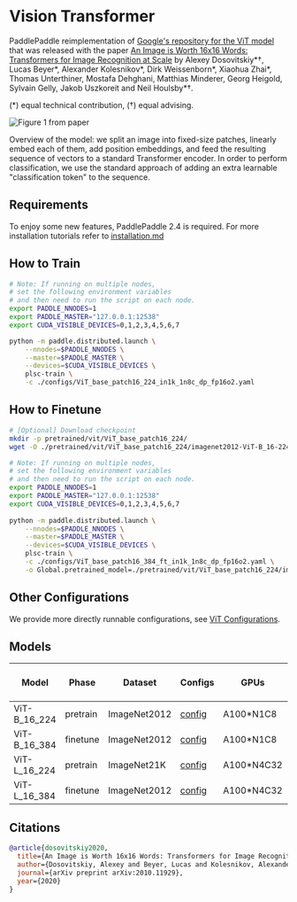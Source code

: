 # Vision Transformer

PaddlePaddle reimplementation of [Google's repository for the ViT model](https://github.com/google-research/vision_transformer) that was released with the paper [An Image is Worth 16x16 Words: Transformers for Image Recognition at Scale](https://arxiv.org/abs/2010.11929) by Alexey Dosovitskiy\*†, Lucas Beyer\*, Alexander Kolesnikov\*, Dirk
Weissenborn\*, Xiaohua Zhai\*, Thomas Unterthiner, Mostafa Dehghani, Matthias
Minderer, Georg Heigold, Sylvain Gelly, Jakob Uszkoreit and Neil Houlsby\*†.

(\*) equal technical contribution, (†) equal advising.

![Figure 1 from paper](https://github.com/google-research/vision_transformer/raw/main/vit_figure.png)

Overview of the model: we split an image into fixed-size patches, linearly embed
each of them, add position embeddings, and feed the resulting sequence of
vectors to a standard Transformer encoder. In order to perform classification,
we use the standard approach of adding an extra learnable "classification token"
to the sequence.

## Requirements
To enjoy some new features, PaddlePaddle 2.4 is required. For more installation tutorials 
refer to [installation.md](../../../tutorials/get_started/installation.md)

## How to Train

```bash
# Note: If running on multiple nodes, 
# set the following environment variables 
# and then need to run the script on each node.
export PADDLE_NNODES=1
export PADDLE_MASTER="127.0.0.1:12538"
export CUDA_VISIBLE_DEVICES=0,1,2,3,4,5,6,7

python -m paddle.distributed.launch \
    --nnodes=$PADDLE_NNODES \
    --master=$PADDLE_MASTER \
    --devices=$CUDA_VISIBLE_DEVICES \
    plsc-train \
    -c ./configs/ViT_base_patch16_224_in1k_1n8c_dp_fp16o2.yaml
```

## How to Finetune

```bash
# [Optional] Download checkpoint
mkdir -p pretrained/vit/ViT_base_patch16_224/
wget -O ./pretrained/vit/ViT_base_patch16_224/imagenet2012-ViT-B_16-224.pdparams https://plsc.bj.bcebos.com/models/vit/v2.4/imagenet2012-ViT-B_16-224.pdparams

```


```bash
# Note: If running on multiple nodes, 
# set the following environment variables 
# and then need to run the script on each node.
export PADDLE_NNODES=1
export PADDLE_MASTER="127.0.0.1:12538"
export CUDA_VISIBLE_DEVICES=0,1,2,3,4,5,6,7
  
python -m paddle.distributed.launch \
    --nnodes=$PADDLE_NNODES \
    --master=$PADDLE_MASTER \
    --devices=$CUDA_VISIBLE_DEVICES \
    plsc-train \
    -c ./configs/ViT_base_patch16_384_ft_in1k_1n8c_dp_fp16o2.yaml \
    -o Global.pretrained_model=./pretrained/vit/ViT_base_patch16_224/imagenet2012-ViT-B_16-224.pdparams \
```

## Other Configurations
We provide more directly runnable configurations, see [ViT Configurations](./configs/).


## Models

| Model        | Phase    | Dataset      | Configs                                                      | GPUs       | Img/sec | Top1 Acc | Pre-trained checkpoint                                       | Fine-tuned checkpoint                                        | Log                                                          |
| ------------ | -------- | ------------ | ------------------------------------------------------------ | ---------- | ------- | -------- | ------------------------------------------------------------ | ------------------------------------------------------------ | ------------------------------------------------------------ |
| ViT-B_16_224 | pretrain | ImageNet2012 | [config](./configs/ViT_base_patch16_224_in1k_1n8c_dp_fp16o2.yaml) | A100*N1C8  | 3583    | 0.75196  | [download](https://plsc.bj.bcebos.com/models/vit/v2.4/imagenet2012-ViT-B_16-224.pdparams) | -                                                            | [log](https://plsc.bj.bcebos.com/models/vit/v2.4/imagenet2012-ViT-B_16-224.log) |
| ViT-B_16_384 | finetune | ImageNet2012 | [config](./configs/ViT_base_patch16_384_ft_in1k_1n8c_dp_fp16o2.yaml) | A100*N1C8  | 719     | 0.77972  | [download](https://plsc.bj.bcebos.com/models/vit/v2.4/imagenet2012-ViT-B_16-224.pdparams) | [download](https://plsc.bj.bcebos.com/models/vit/v2.4/imagenet2012-ViT-B_16-384.pdparams) | [log](https://plsc.bj.bcebos.com/models/vit/v2.4/imagenet2012-ViT-B_16-384.log) |
| ViT-L_16_224 | pretrain | ImageNet21K  | [config](./configs/ViT_large_patch16_224_in22k_4n32c_dp_fp16o2.yaml) | A100*N4C32 | 5256    | -        | [download](https://plsc.bj.bcebos.com/models/vit/v2.4/imagenet21k-ViT-L_16-224.pdparams) | -                                                            | [log](https://plsc.bj.bcebos.com/models/vit/v2.4/imagenet21k-ViT-L_16-224.log) |
| ViT-L_16_384 | finetune | ImageNet2012 | [config](./configs/ViT_large_patch16_384_in1k_ft_4n32c_dp_fp16o2.yaml) | A100*N4C32 | 934     | 0.84926  | [download](https://plsc.bj.bcebos.com/models/vit/v2.4/imagenet21k-ViT-L_16-224.pdparams) | [download](https://plsc.bj.bcebos.com/models/vit/v2.4/imagenet21k%2Bimagenet2012-ViT-L_16-384.pdparams) | [log](https://plsc.bj.bcebos.com/models/vit/v2.4/imagenet21k%2Bimagenet2012-ViT-L_16-384.log) |


## Citations

```bibtex
@article{dosovitskiy2020,
  title={An Image is Worth 16x16 Words: Transformers for Image Recognition at Scale},
  author={Dosovitskiy, Alexey and Beyer, Lucas and Kolesnikov, Alexander and Weissenborn, Dirk and Zhai, Xiaohua and Unterthiner, Thomas and  Dehghani, Mostafa and Minderer, Matthias and Heigold, Georg and Gelly, Sylvain and Uszkoreit, Jakob and Houlsby, Neil},
  journal={arXiv preprint arXiv:2010.11929},
  year={2020}
}
```
